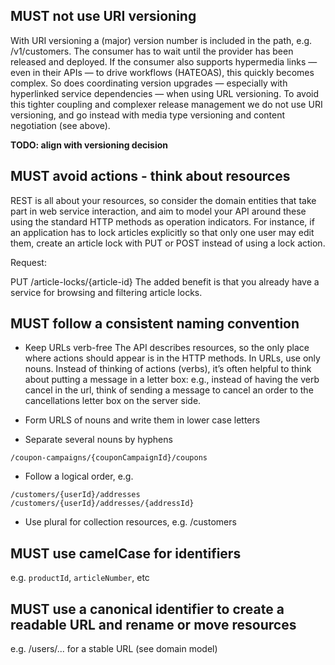 
## MUST not use URI versioning

With URI versioning a (major) version number is included in the path, e.g. /v1/customers.
The consumer has to wait until the provider has been released and deployed.
If the consumer also supports hypermedia links — even in their APIs — to drive workflows (HATEOAS), this quickly becomes complex.
So does coordinating version upgrades — especially with hyperlinked service dependencies — when using URL versioning.
To avoid this tighter coupling and complexer release management we do not use URI versioning, and go instead with media type versioning and content negotiation (see above).

**TODO: align with versioning decision**

## MUST avoid actions - think about resources

REST is all about your resources, so consider the domain entities that take part in web service interaction, and aim to model your API around these using the standard HTTP methods as operation indicators.
For instance, if an application has to lock articles explicitly so that only one user may edit them, create an article lock with PUT or POST instead of using a lock action.

Request:

PUT /article-locks/{article-id}
The added benefit is that you already have a service for browsing and filtering article locks.

## MUST follow a consistent naming convention

* Keep URLs verb-free
The API describes resources, so the only place where actions should appear is in the HTTP methods.
In URLs, use only nouns.
Instead of thinking of actions (verbs), it’s often helpful to think about putting a message in a letter box: e.g., instead of having the verb cancel in the url, think of sending a message to cancel an order to the cancellations letter box on the server side.

* Form URLS of nouns and write them in lower case letters
* Separate several nouns by hyphens

`/coupon-campaigns/{couponCampaignId}/coupons`

* Follow a logical order, e.g.

`/customers/{userId}/addresses`
`/customers/{userId}/addresses/{addressId}`

* Use plural for collection resources, e.g. /customers

## MUST use camelCase for identifiers

e.g. `productId`, `articleNumber`, etc

## MUST use a canonical identifier to create a readable URL and rename or move resources 

e.g.  /users/... for a stable URL (see domain model)

